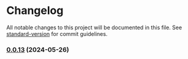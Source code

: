 # Changelog

All notable changes to this project will be documented in this file. See [standard-version](https://github.com/conventional-changelog/standard-version) for commit guidelines.

### [0.0.13](https://github.com/snomiao/file-cached/compare/v0.0.12...v0.0.13) (2024-05-26)
